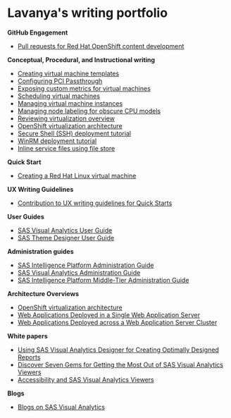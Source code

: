 <h1>Lavanya's writing portfolio</h1>

<b>GitHub Engagement</b>
  - [Pull requests for Red Hat OpenShift content development](https://github.com/lmandavi?tab=overview&from=2020-12-01&to=2020-12-31)

<b>Conceptual, Procedural, and Instructional writing</b>

   - [Creating virtual machine templates](https://docs.openshift.com/container-platform/4.10/virt/vm_templates/virt-creating-vm-template.html)
   - [Configuring PCI Passthrough](https://docs.openshift.com/container-platform/4.10/virt/virtual_machines/advanced_vm_management/virt-configuring-pci-passthrough.html)
   - [Exposing custom metrics for virtual machines](https://docs.openshift.com/container-platform/4.10/virt/logging_events_monitoring/virt-exposing-custom-metrics-for-vms.html)
   - [Scheduling virtual machines](https://docs.openshift.com/container-platform/4.10/virt/virtual_machines/advanced_vm_management/virt-schedule-vms.html)
   - [Managing virtual machine instances](https://docs.openshift.com/container-platform/4.10/virt/virtual_machines/virt-manage-vmis.html)
   - [Managing node labeling for obscure CPU models](https://docs.openshift.com/container-platform/4.10/virt/node_maintenance/virt-managing-node-labeling-obsolete-cpu-models.html)
   - [Reviewing virtualization overview](https://docs.openshift.com/container-platform/4.10/virt/logging_events_monitoring/virt-reviewing-virtualization-overview.html)
   - [OpenShift virtualization architecture](https://docs.openshift.com/container-platform/4.12/virt/virt-architecture.html)
   - [Secure Shell (SSH) deployment tutorial](https://developer.harness.io/docs/continuous-delivery/onboard-cd/cd-quickstarts/ssh-ng/)
   - [WinRM deployment tutorial](https://developer.harness.io/docs/continuous-delivery/onboard-cd/cd-quickstarts/win-rm-tutorial/)
   - [Inline service files using file store](https://developer.harness.io/docs/continuous-delivery/cd-services/cd-services-general/add-inline-manifests-using-file-store/)

<b>Quick Start</b>

  - [Creating a Red Hat Linux virtual machine](https://www.redhat.com/en/about/videos/demo-openshift-virtualization-quick-start-creating-rhel8-2steps)

<b>UX Writing Guidelines</b>

- [Contribution to UX writing guidelines for Quick Starts](https://www.patternfly.org/v4/extensions/quick-starts/design-guidelines/)

<b>User Guides</b>

- [SAS Visual Analytics User Guide](https://documentation.sas.com/doc/en/vacdc/7.5/vaov/titlepage.htm)
- [SAS Theme Designer User Guide](http://documentation.sas.com/doc/en/vacdc/7.5/themedesignug/titlepage.htm/)

<b>Administration guides</b>

- [SAS Intelligence Platform Administration Guide](https://documentation.sas.com/doc/en/bicdc/9.4/biov/p1vqz3cyewpergn19se17cetvhb2.htm/)
- [SAS Visual Analytics Administration Guide](https://documentation.sas.com/doc/en/bicdc/9.4/vaag/titlepage.htm)
- [SAS Intelligence Platform Middle-Tier Administration Guide](https://documentation.sas.com/doc/en/bicdc/9.4/bimtag/titlepage.htm)

<b>Architecture Overviews</b>

- [OpenShift virtualization architecture](https://docs.openshift.com/container-platform/4.12/virt/virt-architecture.html)
- [Web Applications Deployed in a Single Web Application Server](https://documentation.sas.com/doc/en/bicdc/9.4/biov/n1tf7up2nnxvcyn10ihi8r63xobv.htm)
- [Web Applications Deployed across a Web Application Server Cluster](https://documentation.sas.com/doc/en/bicdc/9.4/bimtag/p0xqadgjuegzsnn173no8irg4ina.htm#p0fpgohyi5v6rvn1trx57gtkra1j)

<b>White papers</b>

- [Using SAS Visual Analytics Designer for Creating Optimally Designed Reports](https://support.sas.com/resources/papers/proceedings16/SAS3802-2016.pdf)
- [Discover Seven Gems for Getting the Most Out of SAS Visual Analytics Viewers](https://www.sas.com/content/dam/SAS/support/en/sas-global-forum-proceedings/2019/3160-2019.pdf)
- [Accessibility and SAS Visual Analytics Viewers](https://www.mwsug.org/proceedings/2017/BI/MWSUG-2017-BI03-SAS.pdf)

<b>Blogs</b>

- [Blogs on SAS Visual Analytics](https://blogs.sas.com/content/author/lavanyamandavilli/)

